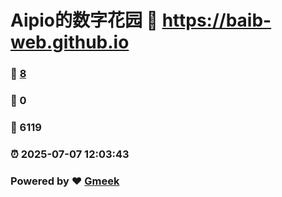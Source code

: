 # Aipio的数字花园 :link: https://baib-web.github.io 
### :page_facing_up: [8](https://baib-web.github.io/tag.html) 
### :speech_balloon: 0 
### :hibiscus: 6119 
### :alarm_clock: 2025-07-07 12:03:43 
### Powered by :heart: [Gmeek](https://github.com/Meekdai/Gmeek)
